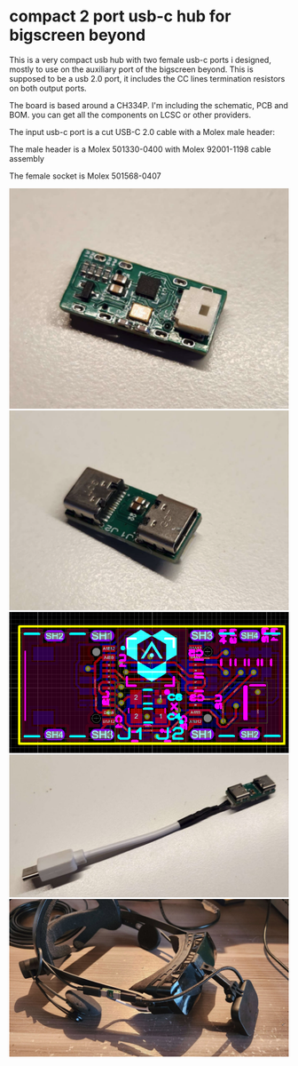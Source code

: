 # compact 2 port usb-c hub for bigscreen beyond
This is a very compact usb hub with two female usb-c ports i designed, mostly to use on the auxiliary port of the bigscreen beyond. This is supposed to be a usb 2.0 port, it includes the CC lines termination resistors on both output ports.

The board is based around a CH334P. I'm including the schematic, PCB and BOM. you can get all the components on LCSC or other providers. 

The input usb-c port is a cut USB-C 2.0 cable with a Molex male header:

The male header is a Molex 501330-0400 with Molex 92001-1198 cable assembly

The female socket is Molex 501568-0407

![pic](/Pictures/1.png)
![pic](/Pictures/2.png)
![pic](/Pictures/PCB.png)
![pic](/Pictures/3.jpeg)
![pic](/Pictures/4.jpeg)
